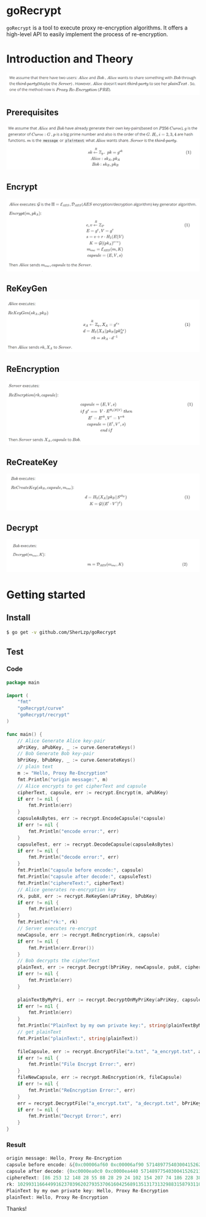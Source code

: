 # goRecrypt
`goRecrypt` is a tool to execute proxy re-encryption algorithms. It offers a high-level API to easily implement the process of re-encryption.

# Introduction and Theory

![1](goRecrypt/assets/1.png)

## Prerequisites

![2](goRecrypt/assets/2.png)

## Encrypt

![3](goRecrypt/assets/3.png)

## ReKeyGen

![4](goRecrypt/assets/4.png)

## ReEncryption

![5](goRecrypt/assets/5.png)

## ReCreateKey

![6](goRecrypt/assets/6.png)

## Decrypt

![7](goRecrypt/assets/7.png)

# Getting started

## Install

```sh
$ go get -v github.com/SherLzp/goRecrypt
```

## Test

### Code

```go
package main

import (
	"fmt"
	"goRecrypt/curve"
	"goRecrypt/recrypt"
)

func main() {
	// Alice Generate Alice key-pair
	aPriKey, aPubKey, _ := curve.GenerateKeys()
	// Bob Generate Bob key-pair
	bPriKey, bPubKey, _ := curve.GenerateKeys()
	// plain text
	m := "Hello, Proxy Re-Encryption"
	fmt.Println("origin message:", m)
	// Alice encrypts to get cipherText and capsule
	cipherText, capsule, err := recrypt.Encrypt(m, aPubKey)
	if err != nil {
		fmt.Println(err)
	}
	capsuleAsBytes, err := recrypt.EncodeCapsule(*capsule)
	if err != nil {
		fmt.Println("encode error:", err)
	}
	capsuleTest, err := recrypt.DecodeCapsule(capsuleAsBytes)
	if err != nil {
		fmt.Println("decode error:", err)
	}
	fmt.Println("capsule before encode:", capsule)
	fmt.Println("capsule after decode:", capsuleTest)
	fmt.Println("ciphereText:", cipherText)
	// Alice generates re-encryption key
	rk, pubX, err := recrypt.ReKeyGen(aPriKey, bPubKey)
	if err != nil {
		fmt.Println(err)
	}
	fmt.Println("rk:", rk)
	// Server executes re-encrypt
	newCapsule, err := recrypt.ReEncryption(rk, capsule)
	if err != nil {
		fmt.Println(err.Error())
	}
	// Bob decrypts the cipherText
	plainText, err := recrypt.Decrypt(bPriKey, newCapsule, pubX, cipherText)
	if err != nil {
		fmt.Println(err)
	}

	plainTextByMyPri, err := recrypt.DecryptOnMyPriKey(aPriKey, capsule, cipherText)
	if err != nil {
		fmt.Println(err)
	}
	fmt.Println("PlainText by my own private key:", string(plainTextByMyPri))
	// get plainText
	fmt.Println("plainText:", string(plainText))

	fileCapsule, err := recrypt.EncryptFile("a.txt", "a_encrypt.txt", aPubKey)
	if err != nil {
		fmt.Println("File Encrypt Error:", err)
	}
	fileNewCapsule, err := recrypt.ReEncryption(rk, fileCapsule)
	if err != nil {
		fmt.Println("ReEncryption Error:", err)
	}
	err = recrypt.DecryptFile("a_encrypt.txt", "a_decrypt.txt", bPriKey, fileNewCapsule, pubX)
	if err != nil {
		fmt.Println("Decrypt Error:", err)
	}
}
```

### Result

```go
origin message: Hello, Proxy Re-Encryption
capsule before encode: &{0xc00006af60 0xc00006af90 57148977540300415262115486025741185922481513775009103033079547516801934630957}
capsule after decode: {0xc0000ea0c0 0xc0000ea440 57148977540300415262115486025741185922481513775009103033079547516801934630957}
ciphereText: [86 253 12 148 28 55 88 28 29 24 102 154 207 74 186 228 38 187 250 136 195 231 55 137 34 143 29 145 161 117 217 125 227 233 43 63 182 218 66 181 217 102]
rk: 102993116644991623703962027935370616042568913513173132988315879311078971457909
PlainText by my own private key: Hello, Proxy Re-Encryption
plainText: Hello, Proxy Re-Encryption
```

Thanks! 